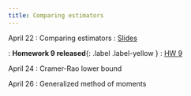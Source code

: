 ```yaml
---
title: Comparing estimators
---
```


April 22
: Comparing estimators
  : [Slides](https://sta711-s24.github.io/slides/lecture_38.pdf)
  
: **Homework 9 released**{: .label .label-yellow }
  : [HW 9](https://sta711-s24.github.io/homework/HW9.pdf)
  
April 24
: Cramer-Rao lower bound

April 26
: Generalized method of moments